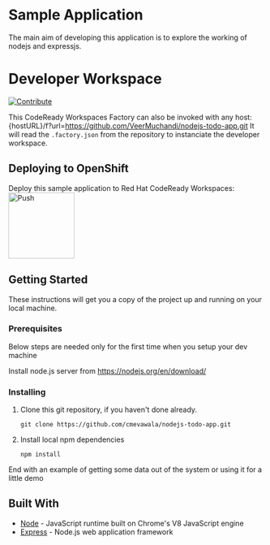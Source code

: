 # Sample Application

The main aim of developing this application is to explore the working of nodejs and expressjs.


# Developer Workspace
[![Contribute](https://che.openshift.io/factory/resources/factory-contribute.svg)](http://codeready-crw.apps.ocp4.home.ocpcloud.com/f?url=https://github.com/VeerMuchandi/nodejs-todo-app.git)

This CodeReady Workspaces Factory can also be invoked with any host:
{hostURL}/f?url=https://github.com/VeerMuchandi/nodejs-todo-app.git
It will read the `.factory.json` from the repository to instanciate the developer workspace.


## Deploying to OpenShift

Deploy this sample application to Red Hat CodeReady Workspaces:
<a href="http://codeready-crw.apps.ocp4.home.ocpcloud.com/f?url=https://github.com/VeerMuchandi/nodejs-todo-app.git">
    <img src="https://che.openshift.io/factory/resources/factory-contribute.svg" width="130" alt="Push" align="top">
</a>

## Getting Started

These instructions will get you a copy of the project up and running on your local machine.

### Prerequisites

Below steps are needed only for the first time when you setup your dev machine

Install node.js server from https://nodejs.org/en/download/

### Installing

1. Clone this git repository, if you haven't done already.

   `git clone https://github.com/cmevawala/nodejs-todo-app.git`

2. Install local npm dependencies

   `npm install`

End with an example of getting some data out of the system or using it for a little demo

## Built With

* [Node](https://nodejs.org/en/) - JavaScript runtime built on Chrome's V8 JavaScript engine
* [Express](https://expressjs.com/) - Node.js web application framework
